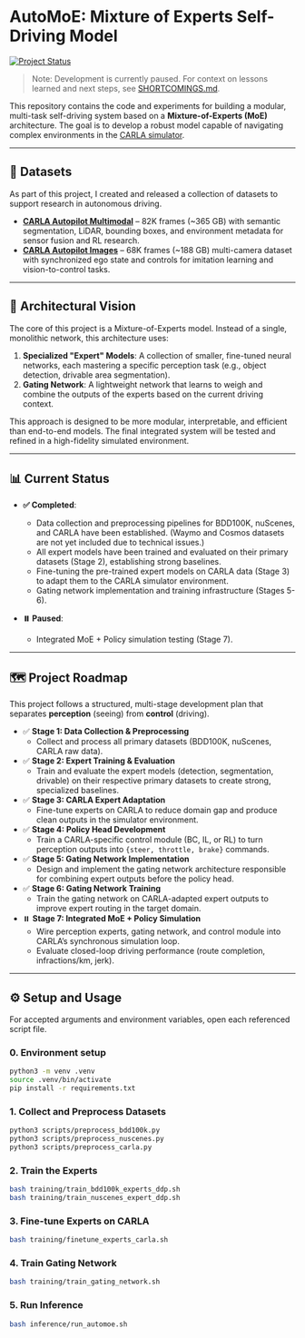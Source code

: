 # AutoMoE: Mixture of Experts Self-Driving Model

[![Project Status](https://img.shields.io/badge/status-paused-yellow.svg)](https://github.com/immanuel-peter/self-driving-model)

> Note: Development is currently paused. For context on lessons learned and next steps, see [SHORTCOMINGS.md](SHORTCOMINGS.md).

This repository contains the code and experiments for building a modular, multi-task self-driving system based on a **Mixture-of-Experts (MoE)** architecture. The goal is to develop a robust model capable of navigating complex environments in the [CARLA simulator](https://carla.org/).

-----

## 📂 Datasets

As part of this project, I created and released a collection of datasets to support research in autonomous driving.  

- **[CARLA Autopilot Multimodal](https://huggingface.co/datasets/immanuelpeter/carla-autopilot-multimodal-dataset)** – 82K frames (~365 GB) with semantic segmentation, LiDAR, bounding boxes, and environment metadata for sensor fusion and RL research.  
- **[CARLA Autopilot Images](https://huggingface.co/datasets/immanuelpeter/carla-autopilot-images)** – 68K frames (~188 GB) multi-camera dataset with synchronized ego state and controls for imitation learning and vision-to-control tasks.

-----

## 🤖 Architectural Vision

The core of this project is a Mixture-of-Experts model. Instead of a single, monolithic network, this architecture uses:

1. **Specialized "Expert" Models**: A collection of smaller, fine-tuned neural networks, each mastering a specific perception task (e.g., object detection, drivable area segmentation).
2. **Gating Network**: A lightweight network that learns to weigh and combine the outputs of the experts based on the current driving context.

This approach is designed to be more modular, interpretable, and efficient than end-to-end models. The final integrated system will be tested and refined in a high-fidelity simulated environment.

-----

## 📊 Current Status

* **✅ Completed**: 
  - Data collection and preprocessing pipelines for BDD100K, nuScenes, and CARLA have been established. (Waymo and Cosmos datasets are not yet included due to technical issues.)
  - All expert models have been trained and evaluated on their primary datasets (Stage 2), establishing strong baselines.
  - Fine-tuning the pre-trained expert models on CARLA data (Stage 3) to adapt them to the CARLA simulator environment.
  - Gating network implementation and training infrastructure (Stages 5-6).

* **⏸️ Paused**: 
  - Integrated MoE + Policy simulation testing (Stage 7).

-----

## 🗺️ Project Roadmap

This project follows a structured, multi-stage development plan that separates **perception** (seeing) from **control** (driving).

- ✅ **Stage 1: Data Collection & Preprocessing**
  - Collect and process all primary datasets (BDD100K, nuScenes, CARLA raw data).
- ✅ **Stage 2: Expert Training & Evaluation**
  - Train and evaluate the expert models (detection, segmentation, drivable) on their respective primary datasets to create strong, specialized baselines.
- ✅ **Stage 3: CARLA Expert Adaptation**
  - Fine-tune experts on CARLA to reduce domain gap and produce clean outputs in the simulator environment.
- ✅ **Stage 4: Policy Head Development**
  - Train a CARLA-specific control module (BC, IL, or RL) to turn perception outputs into `{steer, throttle, brake}` commands.
- ✅ **Stage 5: Gating Network Implementation**
  - Design and implement the gating network architecture responsible for combining expert outputs before the policy head.
- ✅ **Stage 6: Gating Network Training**
  - Train the gating network on CARLA-adapted expert outputs to improve expert routing in the target domain.
- ⏸️ **Stage 7: Integrated MoE + Policy Simulation**
  - Wire perception experts, gating network, and control module into CARLA’s synchronous simulation loop.
  - Evaluate closed-loop driving performance (route completion, infractions/km, jerk).


-----

## ⚙️ Setup and Usage

For accepted arguments and environment variables, open each referenced script file.

### 0. Environment setup

```bash
python3 -m venv .venv
source .venv/bin/activate
pip install -r requirements.txt
```

### 1. Collect and Preprocess Datasets

```bash
python3 scripts/preprocess_bdd100k.py
python3 scripts/preprocess_nuscenes.py
python3 scripts/preprocess_carla.py
```

### 2. Train the Experts

```bash
bash training/train_bdd100k_experts_ddp.sh
bash training/train_nuscenes_expert_ddp.sh
```

### 3. Fine-tune Experts on CARLA

```bash
bash training/finetune_experts_carla.sh
```

### 4. Train Gating Network

```bash
bash training/train_gating_network.sh
```

### 5. Run Inference

```bash
bash inference/run_automoe.sh
```
